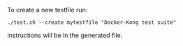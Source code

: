 To create a new testfile run:

```shell
./test.sh --create mytestfile "Docker-Kong test suite"
```

instructions will be in the generated file.
